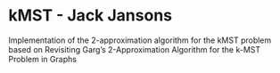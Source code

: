 # kMST - Jack Jansons
Implementation of the 2-approximation algorithm for the kMST problem based on Revisiting Garg’s 2-Approximation Algorithm for the k-MST Problem in Graphs
